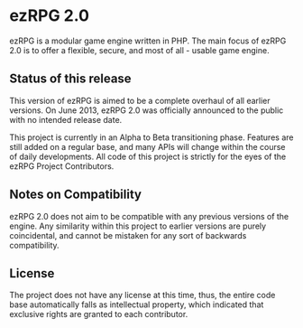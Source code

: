 ezRPG 2.0
===========

ezRPG is a modular game engine written in PHP. 
The main focus of ezRPG 2.0 is to offer a flexible, secure, and most of all - usable game engine.


Status of this release
-----------
This version of ezRPG is aimed to be a complete overhaul of all earlier versions. 
On June 2013, ezRPG 2.0 was officially announced to the public with no intended release date.

This project is currently in an Alpha to Beta transitioning phase. Features are still added on a regular base, and many APIs will change within the course of daily developments. 
All code of this project is strictly for the eyes of the ezRPG Project Contributors.


Notes on Compatibility
-----------
ezRPG 2.0 does not aim to be compatible with any previous versions of the engine. 
Any similarity within this project to earlier versions are purely coincidental, and cannot be mistaken for any sort of backwards compatibility.


License
-----------
The project does not have any license at this time, thus, the entire code base automatically falls as intellectual property, which indicated that exclusive rights are granted to each contributor.

